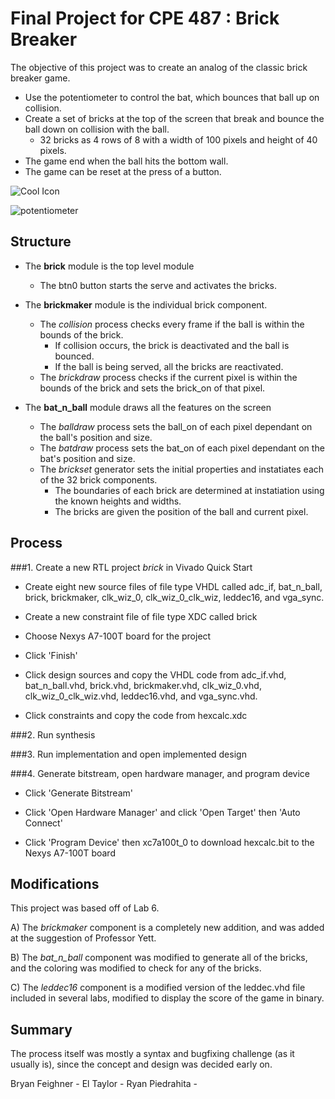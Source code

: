 # Final Project for CPE 487 : Brick Breaker

The objective of this project was to create an analog of the classic brick breaker game.
- Use the potentiometer to control the bat, which bounces that ball up on collision.
- Create a set of bricks at the top of the screen that break and bounce the ball down on collision with the ball.
  - 32 bricks as 4 rows of 8 with a width of 100 pixels and height of 40 pixels. 
- The game end when the ball hits the bottom wall.
- The game can be reset at the press of a button.

![Cool Icon](https://i.imgur.com/W8SYu7n.png)

![potentiometer](https://raw.githubusercontent.com/kevinwlu/dsd/master/Nexys-A7/Lab-6/knob.jpg)

## Structure

- The **brick** module is the top level module
  - The btn0 button starts the serve and activates the bricks.

- The **brickmaker** module is the individual brick component.
  - The *collision* process checks every frame if the ball is within the bounds of the brick.
    - If collision occurs, the brick is deactivated and the ball is bounced.
    - If the ball is being served, all the bricks are reactivated. 
  - The *brickdraw* process checks if the current pixel is within the bounds of the brick and sets the brick_on of that pixel. 
 
- The **bat_n_ball** module draws all the features on the screen
  - The *balldraw* process sets the ball_on of each pixel dependant on the ball's position and size.
  - The *batdraw* process sets the bat_on of each pixel dependant on the bat's position and size.
  - The *brickset* generator sets the initial properties and instatiates each of the 32 brick components.
    - The boundaries of each brick are determined at instatiation using the known heights and widths.
    - The bricks are given the position of the ball and current pixel. 

## Process

###1. Create a new RTL project *brick* in Vivado Quick Start
 - Create eight new source files of file type VHDL called adc_if, bat_n_ball, brick, brickmaker, clk_wiz_0, clk_wiz_0_clk_wiz, leddec16, and vga_sync.

 - Create a new constraint file of file type XDC called brick

 - Choose Nexys A7-100T board for the project

 - Click 'Finish'

 - Click design sources and copy the VHDL code from adc_if.vhd, bat_n_ball.vhd, brick.vhd, brickmaker.vhd, clk_wiz_0.vhd, clk_wiz_0_clk_wiz.vhd, leddec16.vhd, and vga_sync.vhd.

 - Click constraints and copy the code from hexcalc.xdc

###2. Run synthesis

###3. Run implementation and open implemented design

###4. Generate bitstream, open hardware manager, and program device

 - Click 'Generate Bitstream'

 - Click 'Open Hardware Manager' and click 'Open Target' then 'Auto Connect'

 - Click 'Program Device' then xc7a100t_0 to download hexcalc.bit to the Nexys A7-100T board

## Modifications

This project was based off of Lab 6.

A) The *brickmaker* component is a completely new addition, and was added at the suggestion of Professor Yett.

B) The *bat_n_ball* component was modified to generate all of the bricks, and the coloring was modified to check for any of the bricks. 

C) The *leddec16* component is a modified version of the leddec.vhd file included in several labs, modified to display the score of the game in binary.

## Summary

The process itself was mostly a syntax and bugfixing challenge (as it usually is), since the concept and design was decided early on. 

Bryan Feighner - 
El Taylor - 
Ryan Piedrahita - 
